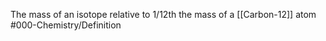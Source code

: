The mass of an isotope relative to 1/12th the mass of a [[Carbon-12]] atom
#000-Chemistry/Definition